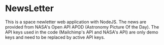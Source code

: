 # NewsLetter
This is a space newletter web application with NodeJS.
The news are provided from NASA's Open API APOD (Astronomy Picture Of the Day).
The API keys used in the code (Mailchimp's API and NASA's API) are only demo keys and need to be replaced by active API keys.
